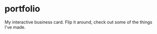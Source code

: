 # portfolio

My interactive business card.
Flip it around, check out some of the things I've made. 
